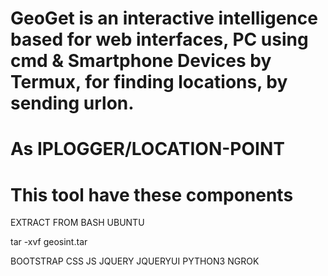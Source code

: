 # GeoGet is an interactive intelligence based for web interfaces, PC using cmd & Smartphone Devices by Termux, for finding locations, by sending urlon.
# As IPLOGGER/LOCATION-POINT


# This tool have these components


EXTRACT FROM BASH UBUNTU

tar -xvf geosint.tar

BOOTSTRAP
CSS
JS
JQUERY
JQUERYUI
PYTHON3
NGROK
